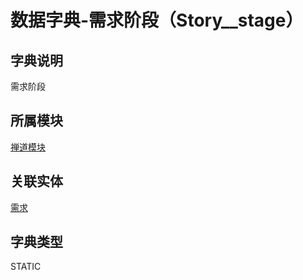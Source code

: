 # 数据字典-需求阶段（Story__stage）
## 字典说明
需求阶段

## 所属模块
[禅道模块](../module/zentao)

## 关联实体
[需求](../module/zentao/Story)

## 字典类型
STATIC




